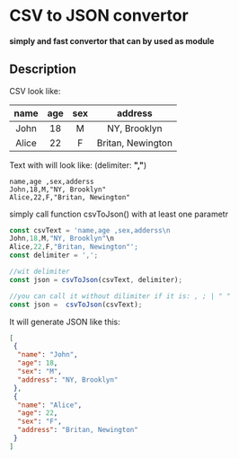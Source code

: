 # CSV to JSON convertor

#### simply and fast convertor that can by used as module

## Description

CSV look like:

|name|age|sex|address|
|:----------:|:-------:|:---:|:----:|
|John|18|M|NY, Brooklyn|
|Alice|22|F|Britan, Newington|

Text with will look like: (delimiter: **","**)

```string
name,age ,sex,adderss
John,18,M,"NY, Brooklyn"
Alice,22,F,"Britan, Newington"
```

simply call function csvToJson() with at least one parametr

```TypeScript
const csvText = 'name,age ,sex,adderss\n
John,18,M,"NY, Brooklyn"\n
Alice,22,F,"Britan, Newington"';
const delimiter = ',';

//wit delimiter
const json = csvToJson(csvText, delimiter);

//you can call it without dilimiter if it is: , ; | " "
const json =  csvToJson(csvText);
```

It will generate JSON like this:

```json
[
 {
  "name": "John",
  "age": 18,
  "sex": "M",
  "address": "NY, Brooklyn"
 },
 {
  "name": "Alice",
  "age": 22,
  "sex": "F",
  "address": "Britan, Newington"
 }
]
```
